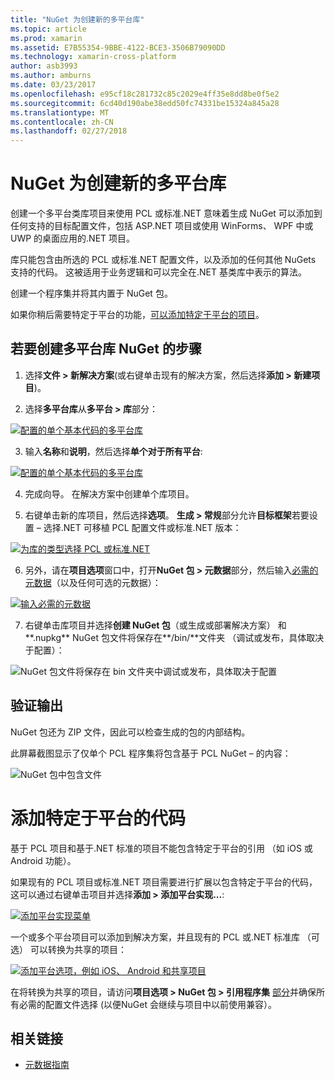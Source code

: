 ```yaml
---
title: "NuGet 为创建新的多平台库"
ms.topic: article
ms.prod: xamarin
ms.assetid: E7B55354-9BBE-4122-BCE3-3506B79090DD
ms.technology: xamarin-cross-platform
author: asb3993
ms.author: amburns
ms.date: 03/23/2017
ms.openlocfilehash: e95cf18c281732c85c2029e4ff35e8dd8be0f5e2
ms.sourcegitcommit: 6cd40d190abe38edd50fc74331be15324a845a28
ms.translationtype: MT
ms.contentlocale: zh-CN
ms.lasthandoff: 02/27/2018
---
```

# <a name="creating-a-new-multiplatform-library-for-nuget"></a>NuGet 为创建新的多平台库

创建一个多平台类库项目来使用 PCL 或标准.NET 意味着生成 NuGet 可以添加到任何支持的目标配置文件，包括 ASP.NET 项目或使用 WinForms、 WPF 中或 UWP 的桌面应用的.NET 项目。

库只能包含由所选的 PCL 或标准.NET 配置文件，以及添加的任何其他 NuGets 支持的代码。
这被适用于业务逻辑和可以完全在.NET 基类库中表示的算法。

创建一个程序集并将其内置于 NuGet 包。

如果你稍后需要特定于平台的功能，[可以添加特定于平台的项目](#add-platforms)。

## <a name="steps-to-create-a-multiplatform-library-nuget"></a>若要创建多平台库 NuGet 的步骤

1. 选择**文件 > 新解决方案**(或右键单击现有的解决方案，然后选择**添加 > 新建项目**)。

2. 选择**多平台库**从**多平台 > 库**部分：

  [ ![](single-codebase-images/mulitplatform-library-sml.png "配置的单个基本代码的多平台库")](single-codebase-images/mulitplatform-library.png)

3. 输入**名称**和**说明**，然后选择**单个对于所有平台**:

  [ ![](single-codebase-images/single-configure-sml.png "配置的单个基本代码的多平台库")](single-codebase-images/single-configure.png)

4. 完成向导。 在解决方案中创建单个库项目。

5. 右键单击新的库项目，然后选择**选项**。 **生成 > 常规**部分允许**目标框架**若要设置 – 选择.NET 可移植 PCL 配置文件或标准.NET 版本：

  [ ![](single-codebase-images/single-choose-type-sml.png "为库的类型选择 PCL 或标准.NET")](single-codebase-images/single-choose-type.png)

6. 另外，请在**项目选项**窗口中，打开**NuGet 包 > 元数据**部分，然后输入[必需的元数据](~/cross-platform/app-fundamentals/nuget-multiplatform-libraries/metadata.md)（以及任何可选的元数据）：

  [ ![](single-codebase-images/single-metadata-sml.png "输入必需的元数据")](single-codebase-images/single-metadata.png)

7. 右键单击库项目并选择**创建 NuGet 包**（或生成或部署解决方案） 和**.nupkg** NuGet 包文件将保存在**/bin/**文件夹 （调试或发布，具体取决于配置）：

  ![](single-codebase-images/create-nuget-package.png "NuGet 包文件将保存在 bin 文件夹中调试或发布，具体取决于配置")


## <a name="verifying-the-output"></a>验证输出

NuGet 包还为 ZIP 文件，因此可以检查生成的包的内部结构。

此屏幕截图显示了仅单个 PCL 程序集将包含基于 PCL NuGet – 的内容：

![](single-codebase-images/nuget-output.png "NuGet 包中包含文件")

<a name="add-platforms" />

# <a name="adding-platform-specific-code"></a>添加特定于平台的代码

基于 PCL 项目和基于.NET 标准的项目不能包含特定于平台的引用 （如 iOS 或 Android 功能）。

如果现有的 PCL 项目或标准.NET 项目需要进行扩展以包含特定于平台的代码，这可以通过右键单击项目并选择**添加 > 添加平台实现...**:

[ ![](single-codebase-images/add-later-sml.png "添加平台实现菜单")](single-codebase-images/add-later.png)

一个或多个平台项目可以添加到解决方案，并且现有的 PCL 或.NET 标准库 （可选） 可以转换为共享的项目：

[ ![](single-codebase-images/add-later-platforms-sml.png "添加平台选项，例如 iOS、 Android 和共享项目")](single-codebase-images/add-later-platforms-sml.png)

在将转换为共享的项目，请访问**项目选项 > NuGet 包 > 引用程序集**
[部分](~/cross-platform/app-fundamentals/nuget-multiplatform-libraries/platform-specific.md)并确保所有必需的配置文件选择 (以便NuGet 会继续与项目中以前使用兼容）。


## <a name="related-links"></a>相关链接

- [元数据指南](~/cross-platform/app-fundamentals/nuget-multiplatform-libraries/metadata.md)
